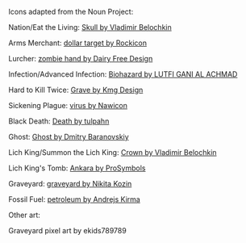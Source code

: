 Icons adapted from the Noun Project:

Nation/Eat the Living: [Skull by Vladimir Belochkin](https://thenounproject.com/term/Skull/1030702/)

Arms Merchant: [dollar target by Rockicon](https://thenounproject.com/term/dollar-target/472861/)

Lurcher: [zombie hand by Dairy Free Design](https://thenounproject.com/term/zombie-hand/1968346)

Infection/Advanced Infection: [Biohazard by LUTFI GANI AL ACHMAD](https://thenounproject.com/term/Biohazard/2850224)

Hard to Kill Twice: [Grave by Kmg Design](https://thenounproject.com/term/Grave/2888956)

Sickening Plague: [virus by Nawicon](https://thenounproject.com/term/virus/3364091)

Black Death: [Death by tulpahn](https://thenounproject.com/term/death/2064459/)

Ghost: [Ghost by Dmitry Baranovskiy](https://thenounproject.com/term/ghost/7897/)

Lich King/Summon the Lich King: [Crown by Vladimir Belochkin](https://thenounproject.com/term/Crown/891413)

Lich King's Tomb: [Ankara by ProSymbols](https://thenounproject.com/term/ankara/2247204/)

Graveyard: [graveyard by Nikita Kozin](https://thenounproject.com/term/graveyard/573169)

Fossil Fuel: [petroleum by Andrejs Kirma](https://thenounproject.com/term/petroleum/2649102/)

Other art:

Graveyard pixel art by ekids789789